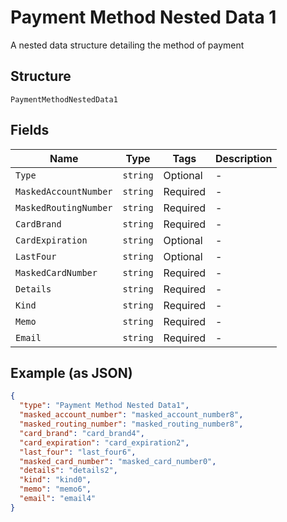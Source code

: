 
# Payment Method Nested Data 1

A nested data structure detailing the method of payment

## Structure

`PaymentMethodNestedData1`

## Fields

| Name | Type | Tags | Description |
|  --- | --- | --- | --- |
| `Type` | `string` | Optional | - |
| `MaskedAccountNumber` | `string` | Required | - |
| `MaskedRoutingNumber` | `string` | Required | - |
| `CardBrand` | `string` | Required | - |
| `CardExpiration` | `string` | Optional | - |
| `LastFour` | `string` | Optional | - |
| `MaskedCardNumber` | `string` | Required | - |
| `Details` | `string` | Required | - |
| `Kind` | `string` | Required | - |
| `Memo` | `string` | Required | - |
| `Email` | `string` | Required | - |

## Example (as JSON)

```json
{
  "type": "Payment Method Nested Data1",
  "masked_account_number": "masked_account_number8",
  "masked_routing_number": "masked_routing_number8",
  "card_brand": "card_brand4",
  "card_expiration": "card_expiration2",
  "last_four": "last_four6",
  "masked_card_number": "masked_card_number0",
  "details": "details2",
  "kind": "kind0",
  "memo": "memo6",
  "email": "email4"
}
```


